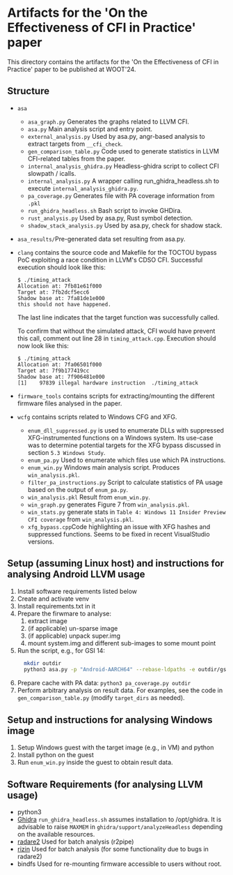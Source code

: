 # Artifacts for the 'On the Effectiveness of CFI in Practice' paper
This directory contains the artifacts for the 'On the Effectiveness of CFI in Practice' paper to be published at WOOT'24.

## Structure
- `asa`
  - `asa_graph.py` Generates the graphs related to LLVM CFI.
  - `asa.py` Main analysis script and entry point.
  - `external_analysis.py` Used by asa.py, angr-based analysis to extract targets from `__cfi_check`.
  - `gen_comparison_table.py` Code used to generate statistics in LLVM CFI-related tables from the paper.
  - `internal_analysis_ghidra.py` Headless-ghidra script to collect CFI slowpath / icalls. 
  - `internal_analysis.py` A wrapper calling run_ghidra_headless.sh to execute `internal_analysis_ghidra.py`.
  - `pa_coverage.py` Generates file with PA coverage information from `.pkl`
  - `run_ghidra_headless.sh` Bash script to invoke GHDira.
  - `rust_analysis.py` Used by asa.py, Rust symbol detection.
  - `shadow_stack_analysis.py` Used by asa.py, check for shadow stack.
- `asa_results/`Pre-generated data set resulting from asa.py.

- `clang` contains the source code and Makefile for the TOCTOU bypass PoC exploiting a race condition in LLVM's CDSO CFI.
  Successful execution should look like this:
  ```
  $ ./timing_attack
  Allocation at: 7fb81e61f000
  Target at: 7fb2dcf5ecc6
  Shadow base at: 7fa81de1e000
  this should not have happened.
  ```
  The last line indicates that the target function was successfully called.
  
  To confirm that without the simulated attack, CFI would have prevent this call, comment out line 28 in `timing_attack.cpp`.
  Execution should now look like this:
  ```
  $ ./timing_attack
  Allocation at: 7fa06501f000
  Target at: 7f9b177419cc
  Shadow base at: 7f906481e000
  [1]    97839 illegal hardware instruction  ./timing_attack
  ```

- `firmware_tools` contains scripts for extracting/mounting the different firmware files analysed in the paper.

- `wcfg` contains scripts related to Windows CFG and XFG.
  - `enum_dll_suppressed.py` is used to enumerate DLLs with suppressed XFG-instrumented functions on a Windows system.
    Its use-case was to determine potential targets for the XFG bypass discussed in section `5.3 Windows Study`.
  - `enum_pa.py` Used to enumerate which files use which PA instructions.
  - `enum_win.py` Windows main analysis script. Produces `win_analysis.pkl`.
  - `filter_pa_instructions.py` Script to calculate statistics of PA usage based on the output of `enum_pa.py`.
  - `win_analysis.pkl` Result from `enum_win.py`.
  - `win_graph.py` generates Figure 7 from `win_analysis.pkl`.
  - `win_stats.py` generate stats in `Table 4: Windows 11 Insider Preview CFI coverage` from `win_analysis.pkl`.
  - `xfg_bypass.cpp`Code highlighting an issue with XFG hashes and suppressed functions. Seems to be fixed in recent VisualStudio versions.


## Setup (assuming Linux host) and instructions for analysing Android LLVM usage
1. Install software requirements listed below
2. Create and activate venv
3. Install requirements.txt in it
4. Prepare the firwmare to analyse:
   1. extract image
   2. (if applicable) un-sparse image
   3. (if applicable) unpack super.img
   4. mount system.img and different sub-images to some mount point
5. Run the script, e.g., for GSI 14:
   ```bash
     mkdir outdir
     python3 asa.py -p "Android-AARCH64" --rebase-ldpaths -e outdir/gsi_14.pkl -l "/system/system_ext/apex/com.android.runtime/lib64/bionic/:/system/system_ext/apex/com.android.i18n/lib64/:/system/system_ext/apex/com.google.android.art/lib64/:/system/system_ext/apex/com.google.android.os.statsd/lib64/:/system/system_ext/apex/com.google.android.adbd/lib64/:/system/system_ext/apex/com.google.android.media/lib64/:/system/system_ext/apex/com.google.android.tethering/lib64/:/system/system_ext/apex/com.google.android.resolv/lib64/" /mnt/gsi_14_bind/
   ```
6. Prepare cache with PA data: `python3 pa_coverage.py outdir`
7. Perform arbitrary analysis on result data. For examples, see the code in `gen_comparison_table.py` (modify `target_dirs` as needed).


## Setup and instructions for analysing Windows image
1. Setup Windows guest with the target image (e.g., in VM) and python
2. Install python on the guest
3. Run `enum_win.py` inside the guest to obtain result data.

## Software Requirements (for analysing LLVM usage)
- python3
- [Ghidra](https://github.com/NationalSecurityAgency/ghidra)
  `run_ghidra_headless.sh` assumes installation to /opt/ghidra.
   It is advisable to raise `MAXMEM` in `ghidra/support/analyzeHeadless` depending on the available resources.
- [radare2](https://github.com/radareorg/radare2)
  Used for batch analysis (r2pipe)
- [rizin](https://rizin.re/)
  Used for batch analysis (for some functionality due to bugs in radare2)
- bindfs
  Used for re-mounting firmware accessible to users without root.
